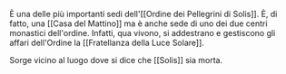 È una delle più importanti sedi dell'[[Ordine dei Pellegrini di Solis]]. 
È, di fatto, una [[Casa del Mattino]] ma è anche sede di uno dei due centri monastici dell'ordine. Infatti, qua vivono, si addestrano e gestiscono gli affari dell'Ordine la [[Fratellanza della Luce Solare]]. 

Sorge vicino al luogo dove si dice che [[Solis]] sia morta.